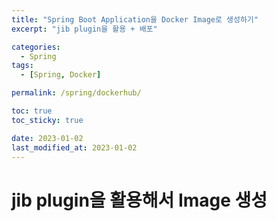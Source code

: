 ```yaml
---
title: "Spring Boot Application을 Docker Image로 생성하기"
excerpt: "jib plugin을 활용 + 배포"

categories:
  - Spring
tags:
  - [Spring, Docker]

permalink: /spring/dockerhub/

toc: true
toc_sticky: true

date: 2023-01-02
last_modified_at: 2023-01-02
---
```

#  jib plugin을 활용해서 Image 생성
